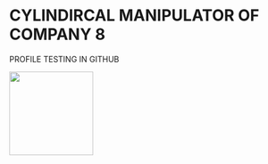 # CYLINDIRCAL MANIPULATOR OF COMPANY 8
PROFILE TESTING IN GITHUB

<img align="left" height="150" src="https://i.imgflip.com/65efzo.gif"/>

